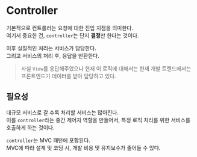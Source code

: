 # Controller

기본적으로 컨트롤러는 요청에 대한 진입 지점을 의미한다.  
여기서 중요한 건, `controller`는 단지 **결정**만 한다는 것이다.

이후 실질적인 처리는 서비스가 담당한다.  
그리고 서비스의 처리 후, 응답을 반환한다.

> 사실 `View`를 응답해주었으나 현재 이 로직에 대해서는 현재 개발 트렌드에서는 프론트엔드가 데이터를 받아 담당하고 있다.

## 필요성

대규모 서비스로 갈 수록 처리할 서비스는 많아진다.  
이를 `controller`라는 중간 제어자 역할을 만들어서, 특정 로직 처리를 위한 서비스를 호출하게 하는 것이다.

`controller`는 MVC 패턴에 포함된다.  
MVC에 따라 설계 및 코딩 시, 개발 비용 및 유지보수가 줄어들 수 있다.